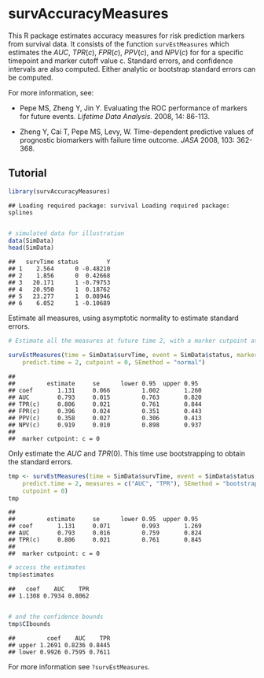 survAccuracyMeasures
=============================================

This R package estimates accuracy measures for risk prediction markers from survival data. It consists of the function `survEstMeasures` which estimates the $AUC$, $TPR(c)$, $FPR(c)$, $PPV(c)$, and $NPV(c)$ for for a specific timepoint and marker cutoff value c. Standard errors, and confidence intervals are also computed. Either analytic or bootstrap standard errors can be computed.

For more information, see:

- Pepe MS, Zheng Y, Jin Y. Evaluating the ROC performance of markers for future events. *Lifetime Data Analysis.* 2008, 14: 86-113.

- Zheng Y, Cai T, Pepe MS, Levy, W. Time-dependent predictive values of prognostic biomarkers with failure time outcome. *JASA* 2008, 103: 362-368.

## Tutorial



```r
library(survAccuracyMeasures)
```

```
## Loading required package: survival Loading required package: splines
```

```r

# simulated data for illustration
data(SimData)
head(SimData)
```

```
##   survTime status        Y
## 1    2.564      0 -0.48210
## 2    1.856      0  0.42668
## 3   20.171      1 -0.79753
## 4   20.950      1  0.18762
## 5   23.277      1  0.08946
## 6    6.052      1 -0.10689
```



Estimate all measures, using asymptotic normality to estimate standard errors. 


```r
# Estimate all the measures at future time 2, with a marker cutpoint at 0.

survEstMeasures(time = SimData$survTime, event = SimData$status, marker = SimData$Y, 
    predict.time = 2, cutpoint = 0, SEmethod = "normal")
```

```
## 
##         estimate     se      lower 0.95  upper 0.95
## coef       1.131     0.066         1.002       1.260 
## AUC        0.793     0.015         0.763       0.820 
## TPR(c)     0.806     0.021         0.761       0.844 
## FPR(c)     0.396     0.024         0.351       0.443 
## PPV(c)     0.358     0.027         0.306       0.413 
## NPV(c)     0.919     0.010         0.898       0.937 
## 
##  marker cutpoint: c = 0
```


Only estimate the $AUC$ and $TPR(0)$. This time use bootstrapping to obtain the standard errors. 


```r
tmp <- survEstMeasures(time = SimData$survTime, event = SimData$status, marker = SimData$Y, 
    predict.time = 2, measures = c("AUC", "TPR"), SEmethod = "bootstrap", bootstraps = 50, 
    cutpoint = 0)
tmp
```

```
## 
##         estimate     se      lower 0.95  upper 0.95
## coef       1.131     0.071         0.993       1.269 
## AUC        0.793     0.016         0.759       0.824 
## TPR(c)     0.806     0.021         0.761       0.845 
## 
##  marker cutpoint: c = 0
```



```r
# access the estimates
tmp$estimates
```

```
##   coef    AUC    TPR 
## 1.1308 0.7934 0.8062
```

```r

# and the confidence bounds
tmp$CIbounds
```

```
##         coef    AUC    TPR
## upper 1.2691 0.8236 0.8445
## lower 0.9926 0.7595 0.7611
```


For more information see `?survEstMeasures`. 
















